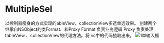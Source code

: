 # MultipleSel
以控制器瘦身的方式实现的ableView、collectionView多选单选效果。
创建两个继承自NSObject的类Format、和Proxy
Format 负责业务逻辑
Proxy 负责处理tableView 、collectionView的代理方法。将
vc中的代码抽取出来。
![1单输入框](https://github.com/gjcbo/MultipleSel/raw/master/9.单输入框.gif)

